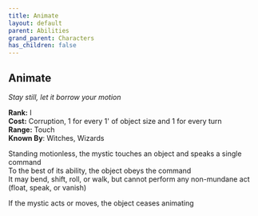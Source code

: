 ```yaml
---
title: Animate
layout: default
parent: Abilities
grand_parent: Characters
has_children: false
---
```


## Animate
_Stay still, let it borrow your motion_

**Rank:** I  
**Cost:** Corruption, 1 for every 1' of object size and 1 for every turn  
**Range:** Touch  
**Known By**: Witches, Wizards

Standing motionless, the mystic touches an object and speaks a single command  
To the best of its ability, the object obeys the command  
It may bend, shift, roll, or walk, but cannot perform any non-mundane act (float, speak, or vanish)

If the mystic acts or moves, the object ceases animating
